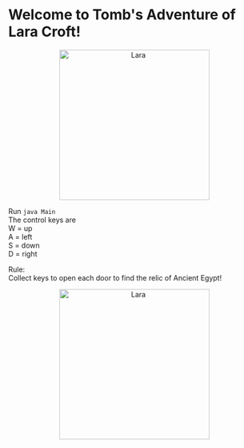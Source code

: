 # Welcome to Tomb's Adventure of Lara Croft!

<div style="text-align:center;">
<img src="https://images.saymedia-content.com/.image/ar_1:1%2Cc_fill%2Ccs_srgb%2Cfl_progressive%2Cq_auto:eco%2Cw_1200/MTc0NDQwMzQ1NTY2NzE3Mjg4/tomb-raider-through-the-ages.jpg" alt="Lara" width="300"  />
</div>

Run `java Main`
<br>
The control keys are 
<br>
W = up
<br>
A = left
<br>
S = down 
<br>
D = right
<br>

Rule:<br>
Collect keys to open each door to find the relic of Ancient Egypt!
<div style="text-align:center;">
<img src="https://www.egypttoday.com/siteimages/Larg/20201013040134134.jpg" alt="Lara" width="300"  />
</div>